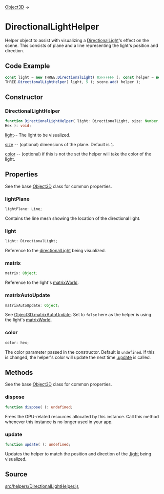 [Object3D](en\core\Object3D.html) →

# DirectionalLightHelper

Helper object to assist with visualizing a
[DirectionalLight](en\lights\DirectionalLight.html)'s effect on the scene.
This consists of plane and a line representing the light's position and
direction.

## Code Example

  
```ts  
const light = new THREE.DirectionalLight( 0xFFFFFF ); const helper = new
THREE.DirectionalLightHelper( light, 5 ); scene.add( helper );  
```  

## Constructor

### DirectionalLightHelper

  
  
```ts  
function DirectionalLightHelper( light: DirectionalLight, size: Number, color:
Hex ): void;  
```  

[light](en\lights\DirectionalLight.html)-- The light to be visualized.  
  
[size](#) -- (optional) dimensions of the plane. Default is `1`.  
  
[color](#) -- (optional) if this is not the set the helper will take the color
of the light.

## Properties

See the base [Object3D](en\core\Object3D.html) class for common properties.

### lightPlane

  
  
```ts  
lightPlane: Line;  
```  

Contains the line mesh showing the location of the directional light.

### light

  
  
```ts  
light: DirectionalLight;  
```  

Reference to the [directionalLight](en\lights\DirectionalLight.html) being
visualized.

### matrix

  
  
```ts  
matrix: Object;  
```  

Reference to the light's [matrixWorld](#).

### matrixAutoUpdate

  
  
```ts  
matrixAutoUpdate: Object;  
```  

See [Object3D.matrixAutoUpdate](#). Set to `false` here as the helper is using
the light's [matrixWorld](#).

### color

  
  
```ts  
color: hex;  
```  

The color parameter passed in the constructor. Default is `undefined`. If this
is changed, the helper's color will update the next time [.update](#update) is
called.

## Methods

See the base [Object3D](en\core\Object3D.html) class for common properties.

### dispose

  
  
```ts  
function dispose( ): undefined;  
```  

Frees the GPU-related resources allocated by this instance. Call this method
whenever this instance is no longer used in your app.

### update

  
  
```ts  
function update( ): undefined;  
```  

Updates the helper to match the position and direction of the [.light](#light)
being visualized.

## Source

<a
href="https://github.com/mrdoob/three.js/blob/master/src/helpers/DirectionalLightHelper.js">src/helpers/DirectionalLightHelper.js</a>


